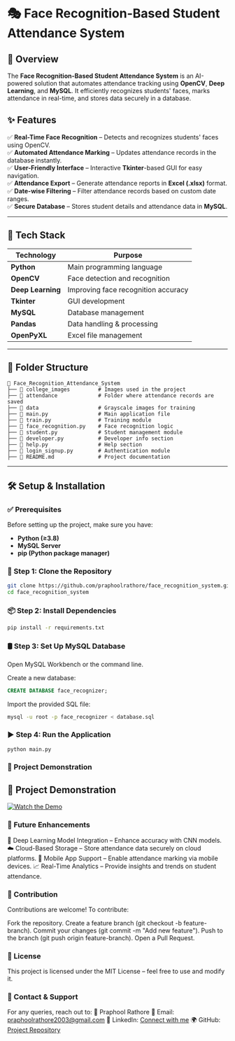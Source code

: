 # 🎭 Face Recognition-Based Student Attendance System

## 📌 Overview
The **Face Recognition-Based Student Attendance System** is an AI-powered solution that automates attendance tracking using **OpenCV**, **Deep Learning**, and **MySQL**. It efficiently recognizes students' faces, marks attendance in real-time, and stores data securely in a database.

## ✨ Features
✅ **Real-Time Face Recognition** – Detects and recognizes students' faces using OpenCV.  
✅ **Automated Attendance Marking** – Updates attendance records in the database instantly.  
✅ **User-Friendly Interface** – Interactive **Tkinter**-based GUI for easy navigation.  
✅ **Attendance Export** – Generate attendance reports in **Excel (.xlsx)** format.  
✅ **Date-wise Filtering** – Filter attendance records based on custom date ranges.  
✅ **Secure Database** – Stores student details and attendance data in **MySQL**.  

---

## 🚀 Tech Stack
| **Technology** | **Purpose** |
|---------------|------------|
| **Python** | Main programming language |
| **OpenCV** | Face detection and recognition |
| **Deep Learning** | Improving face recognition accuracy |
| **Tkinter** | GUI development |
| **MySQL** | Database management |
| **Pandas** | Data handling & processing |
| **OpenPyXL** | Excel file management |

---

## 📂 Folder Structure
```
📁 Face_Recognition_Attendance_System
├── 📂 college_images         # Images used in the project
├── 📂 attendance             # Folder where attendance records are saved
├── 📂 data                   # Grayscale images for training
├── 📄 main.py                # Main application file
├── 📄 train.py               # Training module
├── 📄 face_recognition.py    # Face recognition logic
├── 📄 student.py             # Student management module
├── 📄 developer.py           # Developer info section
├── 📄 help.py                # Help section
├── 📄 login_signup.py        # Authentication module
├── 📄 README.md              # Project documentation

```


---

## 🛠️ Setup & Installation

### ✅ Prerequisites
Before setting up the project, make sure you have:
- **Python (≥3.8)**
- **MySQL Server**
- **pip (Python package manager)**

### 🔽 Step 1: Clone the Repository
```sh
git clone https://github.com/praphoolrathore/face_recognition_system.git
cd face_recognition_system
```
### 📦 Step 2: Install Dependencies
```sh
pip install -r requirements.txt
```

### 🛢️ Step 3: Set Up MySQL Database
Open MySQL Workbench or the command line.

Create a new database:
```sql
CREATE DATABASE face_recognizer;
```
Import the provided SQL file:
```sh
mysql -u root -p face_recognizer < database.sql
```

### ▶️ Step 4: Run the Application
```sh
python main.py
```


### 🎥 Project Demonstration

## 🎥 Project Demonstration
[![Watch the Demo](https://img.youtube.com/vi/rTaP-dTynvI/maxresdefault.jpg)](https://youtu.be/rTaP-dTynvI)



### 🔮 Future Enhancements

🚀 Deep Learning Model Integration – Enhance accuracy with CNN models.
☁️ Cloud-Based Storage – Store attendance data securely on cloud platforms.
📱 Mobile App Support – Enable attendance marking via mobile devices.
📈 Real-Time Analytics – Provide insights and trends on student attendance.

### 🤝 Contribution

Contributions are welcome! To contribute:

Fork the repository.
Create a feature branch (git checkout -b feature-branch).
Commit your changes (git commit -m "Add new feature").
Push to the branch (git push origin feature-branch).
Open a Pull Request.

### 📜 License
This project is licensed under the MIT License – feel free to use and modify it.


### 📧 Contact & Support

For any queries, reach out to:
👤 Praphool Rathore
📩 Email: praphoolrathore2003@gmail.com
🔗 LinkedIn: [Connect with me](www.linkedin.com/in/praphool-rathore-b67ba82a8)
🌍 GitHub: [Project Repository](https://github.com/praphoolrathore/face_recognition_system)



